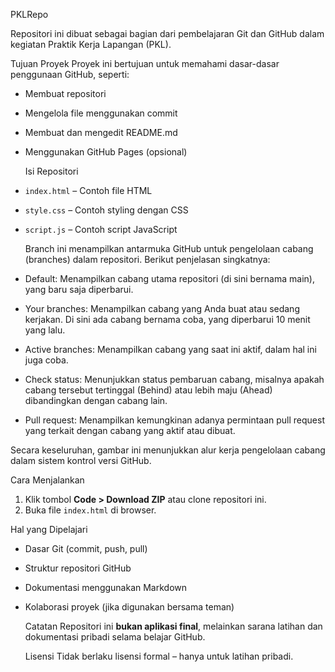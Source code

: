  PKLRepo

Repositori ini dibuat sebagai bagian dari pembelajaran Git dan GitHub dalam kegiatan Praktik Kerja Lapangan (PKL).

 Tujuan Proyek
Proyek ini bertujuan untuk memahami dasar-dasar penggunaan GitHub, seperti:
- Membuat repositori
- Mengelola file menggunakan commit
- Membuat dan mengedit README.md
- Menggunakan GitHub Pages (opsional)

  Isi Repositori
- `index.html` – Contoh file HTML
- `style.css` – Contoh styling dengan CSS
- `script.js` – Contoh script JavaScript

  Branch ini menampilkan antarmuka GitHub untuk pengelolaan cabang (branches) dalam repositori. Berikut penjelasan singkatnya:
- Default: Menampilkan cabang utama repositori (di sini bernama main), yang baru saja diperbarui.
- 	Your branches: Menampilkan cabang yang Anda buat atau sedang kerjakan. Di sini ada cabang bernama coba, yang diperbarui 10 menit yang lalu.
-  Active branches: Menampilkan cabang yang saat ini aktif, dalam hal ini juga coba.
-  Check status: Menunjukkan status pembaruan cabang, misalnya apakah cabang tersebut tertinggal (Behind) atau lebih maju (Ahead) dibandingkan dengan cabang lain.
-  Pull request: Menampilkan kemungkinan adanya permintaan pull request yang terkait dengan cabang yang aktif atau dibuat.
  
Secara keseluruhan, gambar ini menunjukkan alur kerja pengelolaan cabang dalam sistem kontrol versi GitHub.


  Cara Menjalankan
1. Klik tombol **Code > Download ZIP** atau clone repositori ini.
2. Buka file `index.html` di browser.

  Hal yang Dipelajari
- Dasar Git (commit, push, pull)
- Struktur repositori GitHub
- Dokumentasi menggunakan Markdown
- Kolaborasi proyek (jika digunakan bersama teman)

  Catatan
Repositori ini **bukan aplikasi final**, melainkan sarana latihan dan dokumentasi pribadi selama belajar GitHub.

  Lisensi
Tidak berlaku lisensi formal – hanya untuk latihan pribadi.
